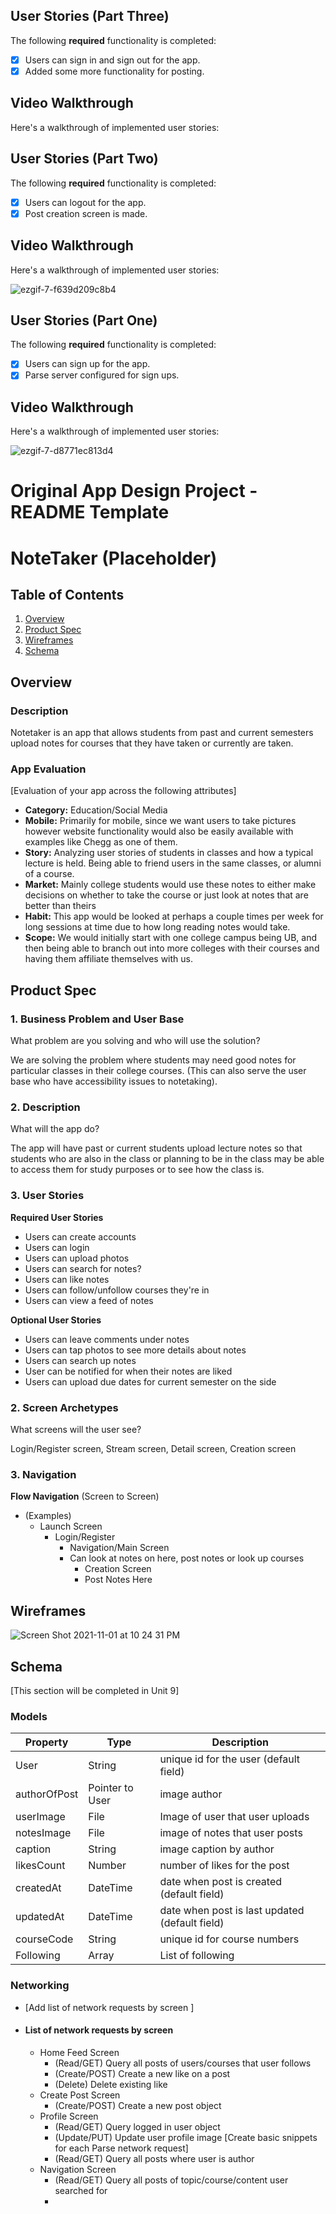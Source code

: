 ## User Stories (Part Three)

The following **required** functionality is completed:

- [X] Users can sign in and sign out for the app.
- [X] Added some more functionality for posting.

## Video Walkthrough

Here's a walkthrough of implemented user stories:


## User Stories (Part Two)

The following **required** functionality is completed:

- [X] Users can logout for the app.
- [X] Post creation screen is made.

## Video Walkthrough

Here's a walkthrough of implemented user stories:

![ezgif-7-f639d209c8b4](https://user-images.githubusercontent.com/70527398/142971754-7bba51ec-aec1-49a2-b4a4-3fb158f06b3c.gif)


## User Stories (Part One)

The following **required** functionality is completed:

- [X] Users can sign up for the app.
- [X] Parse server configured for sign ups.

## Video Walkthrough

Here's a walkthrough of implemented user stories:

![ezgif-7-d8771ec813d4](https://user-images.githubusercontent.com/70527398/141922414-d483e04c-60a0-4357-8832-0c7d164cf8fc.gif)


Original App Design Project - README Template
===

# NoteTaker (Placeholder)

## Table of Contents
1. [Overview](#Overview)
1. [Product Spec](#Product-Spec)
1. [Wireframes](#Wireframes)
2. [Schema](#Schema)

## Overview
### Description
Notetaker is an app that allows students from past and current semesters upload notes for courses that they have taken or currently are taken.

### App Evaluation
[Evaluation of your app across the following attributes]
- **Category:** Education/Social Media
- **Mobile:** Primarily for mobile, since we want users to take pictures however website functionality would also be easily available with examples like Chegg as one of them.
- **Story:** Analyzing user stories of students in classes and how a typical lecture is held. Being able to friend users in the same classes, or alumni of a course.
- **Market:** Mainly college students would use these notes to either make decisions on whether to take the course or just look at notes that are better than theirs
- **Habit:** This app would be looked at perhaps a couple times per week for long sessions at time due to how long reading notes would take.
- **Scope:** We would initially start with one college campus being UB, and then being able to branch out into more colleges with their courses and having them affiliate themselves with us.

## Product Spec

### 1. Business Problem and User Base
What problem are you solving and who will use the solution?

We are solving the problem where students may need good notes for particular classes in their college courses. (This can also serve the user base who have accessibility issues to notetaking).


### 2. Description
What will the app do?

The app will have past or current students upload lecture notes so that students who are also in the class or planning to be in the class may be able to access them for study purposes or to see how the class is.


### 3. User Stories

**Required User Stories**

* Users can create accounts
* Users can login
* Users can upload photos
* Users can search for notes?
* Users can like notes
* Users can follow/unfollow courses they're in
* Users can view a feed of notes

**Optional User Stories**

* Users can leave comments under notes
* Users can tap photos to see more details about notes
* Users can search up notes
* User can be notified for when their notes are liked
* Users can upload due dates for current semester on the side

### 2. Screen Archetypes

What screens will the user see?

Login/Register screen, Stream screen, Detail screen, Creation screen

### 3. Navigation

**Flow Navigation** (Screen to Screen)

* (Examples) 
    * Launch Screen
        * Login/Register
            * Navigation/Main Screen
            * Can look at notes on here, post notes or look up courses
               * Creation Screen
               * Post Notes Here

## Wireframes
![Screen Shot 2021-11-01 at 10 24 31 PM](https://user-images.githubusercontent.com/70527398/139776584-7c549243-19ea-49ea-852d-0391ecf926e0.png)


## Schema 
[This section will be completed in Unit 9]
### Models
| Property      | Type     | Description |
   | ------------- | -------- | ------------|
   | User          | String   | unique id for the user (default field) |
   | authorOfPost  | Pointer to User| image author |
   | userImage     | File     | Image of user that user uploads |
   | notesImage    | File     | image of notes that user posts |
   | caption       | String   | image caption by author |
   | likesCount    | Number   | number of likes for the post |
   | createdAt     | DateTime | date when post is created (default field) |
   | updatedAt     | DateTime | date when post is last updated (default field) |
   | courseCode    | String   | unique id for course numbers |
   | Following     | Array    | List of following |
   
### Networking
- [Add list of network requests by screen ]
- #### List of network requests by screen
   - Home Feed Screen
      - (Read/GET) Query all posts of users/courses that user follows  
      - (Create/POST) Create a new like on a post
      - (Delete) Delete existing like
   - Create Post Screen
      - (Create/POST) Create a new post object
   - Profile Screen
      - (Read/GET) Query logged in user object
      - (Update/PUT) Update user profile image [Create basic snippets for each Parse network request]
      - (Read/GET) Query all posts where user is author
   - Navigation Screen
      - (Read/GET) Query all posts of topic/course/content user searched for
      -  


